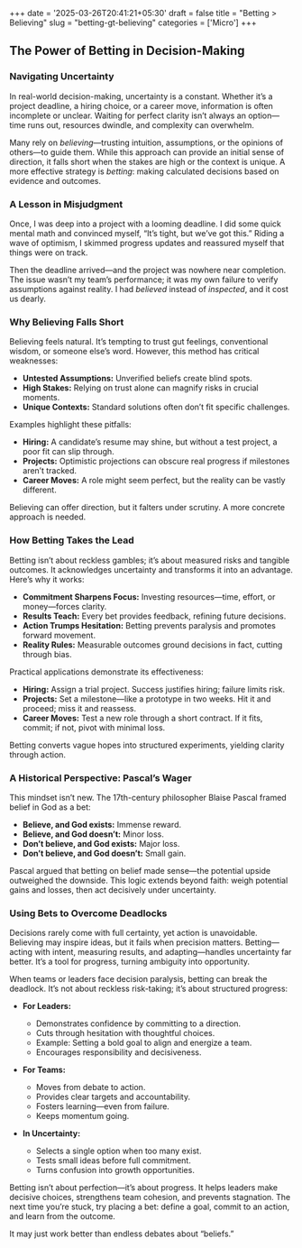 
+++
date = '2025-03-26T20:41:21+05:30'
draft = false
title = "Betting > Believing"
slug = "betting-gt-believing"
categories = ['Micro']
+++

## The Power of Betting in Decision-Making

### Navigating Uncertainty

In real-world decision-making, uncertainty is a constant. Whether it’s a project deadline, a hiring choice, or a career move, information is often incomplete or unclear. Waiting for perfect clarity isn’t always an option—time runs out, resources dwindle, and complexity can overwhelm.

Many rely on *believing*—trusting intuition, assumptions, or the opinions of others—to guide them. While this approach can provide an initial sense of direction, it falls short when the stakes are high or the context is unique. A more effective strategy is *betting*: making calculated decisions based on evidence and outcomes.

### A Lesson in Misjudgment

Once, I was deep into a project with a looming deadline. I did some quick mental math and convinced myself, “It’s tight, but we’ve got this.” Riding a wave of optimism, I skimmed progress updates and reassured myself that things were on track.

Then the deadline arrived—and the project was nowhere near completion. The issue wasn’t my team’s performance; it was my own failure to verify assumptions against reality. I had *believed* instead of *inspected*, and it cost us dearly.

### Why Believing Falls Short

Believing feels natural. It’s tempting to trust gut feelings, conventional wisdom, or someone else’s word. However, this method has critical weaknesses:

- **Untested Assumptions:** Unverified beliefs create blind spots.
- **High Stakes:** Relying on trust alone can magnify risks in crucial moments.
- **Unique Contexts:** Standard solutions often don’t fit specific challenges.

Examples highlight these pitfalls:

- **Hiring:** A candidate’s resume may shine, but without a test project, a poor fit can slip through.
- **Projects:** Optimistic projections can obscure real progress if milestones aren’t tracked.
- **Career Moves:** A role might seem perfect, but the reality can be vastly different.

Believing can offer direction, but it falters under scrutiny. A more concrete approach is needed.

### How Betting Takes the Lead

Betting isn’t about reckless gambles; it’s about measured risks and tangible outcomes. It acknowledges uncertainty and transforms it into an advantage. Here’s why it works:

- **Commitment Sharpens Focus:** Investing resources—time, effort, or money—forces clarity.
- **Results Teach:** Every bet provides feedback, refining future decisions.
- **Action Trumps Hesitation:** Betting prevents paralysis and promotes forward movement.
- **Reality Rules:** Measurable outcomes ground decisions in fact, cutting through bias.

Practical applications demonstrate its effectiveness:

- **Hiring:** Assign a trial project. Success justifies hiring; failure limits risk.
- **Projects:** Set a milestone—like a prototype in two weeks. Hit it and proceed; miss it and reassess.
- **Career Moves:** Test a new role through a short contract. If it fits, commit; if not, pivot with minimal loss.

Betting converts vague hopes into structured experiments, yielding clarity through action.

### A Historical Perspective: Pascal’s Wager

This mindset isn’t new. The 17th-century philosopher Blaise Pascal framed belief in God as a bet:

- **Believe, and God exists:** Immense reward.
- **Believe, and God doesn’t:** Minor loss.
- **Don’t believe, and God exists:** Major loss.
- **Don’t believe, and God doesn’t:** Small gain.

Pascal argued that betting on belief made sense—the potential upside outweighed the downside. This logic extends beyond faith: weigh potential gains and losses, then act decisively under uncertainty.

### Using Bets to Overcome Deadlocks

Decisions rarely come with full certainty, yet action is unavoidable. Believing may inspire ideas, but it fails when precision matters. Betting—acting with intent, measuring results, and adapting—handles uncertainty far better. It’s a tool for progress, turning ambiguity into opportunity.

When teams or leaders face decision paralysis, betting can break the deadlock. It’s not about reckless risk-taking; it’s about structured progress:

- **For Leaders:**
  - Demonstrates confidence by committing to a direction.
  - Cuts through hesitation with thoughtful choices.
  - Example: Setting a bold goal to align and energize a team.
  - Encourages responsibility and decisiveness.

- **For Teams:**
  - Moves from debate to action.
  - Provides clear targets and accountability.
  - Fosters learning—even from failure.
  - Keeps momentum going.

- **In Uncertainty:**
  - Selects a single option when too many exist.
  - Tests small ideas before full commitment.
  - Turns confusion into growth opportunities.

Betting isn’t about perfection—it’s about progress. It helps leaders make decisive choices, strengthens team cohesion, and prevents stagnation. The next time you’re stuck, try placing a bet: define a goal, commit to an action, and learn from the outcome.

It may just work better than endless debates about “beliefs.”
